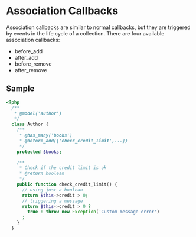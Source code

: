 # Association Callbacks

Association callbacks are similar to normal callbacks, but they are triggered by events in the life cycle of a collection. There are four available association callbacks:

- before_add
- after_add
- before_remove
- after_remove

## Sample

```php
<?php
  /**
   * @model('author')
   */
  class Author {
    /**
     * @has_many('books')
     * @before_add(['check_credit_limit',...])
     */
    protected $books;

    /**
     * Check if the credit limit is ok
     * @return boolean
     */
    public function check_credit_limit() {
      // using just a boolean
      return $this->credit > 0;
      // triggering a message
      return $this->credit > 0 ?
        true : throw new Exception('Custom message error')
      ;
    }
  }
```
